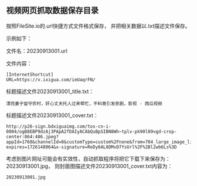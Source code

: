
## 视频网页抓取数据保存目录

按照FileSite.io的.url快捷方式文件格式保存，
并把相关数据以.txt描述文件保存。

示例如下：

文件名：20230913001.url

文件内容：
```
[InternetShortcut]
URL=https://v.ixigua.com/ieUaqrFN/
```

标题描述文件20230913001_title.txt：
```
漂亮妻子留守农村，好心丈夫托人过来帮忙，不料竟引发悲剧，影视 - 西瓜视频
```

标题描述文件20230913001_cover.txt：
```
http://p26-sign.bdxiguaimg.com/tos-cn-i-0004/ogB8EBP9dzAj3PApA2fDAIyACAbQuBpSIBN8Wh~tplv-pk90l89vgd-crop-center:864:486.jpeg?appId=1768&channelId=0&customType=custom%2Fnone&from=704_large_image_list&imageType=video1609&isImmersiveScene=0&is_stream=0&logId=202309132134234286F774B5273B4C0A5F&requestFrom=704&x-expires=1726148064&x-signature=ReDy6AL8DMvD7YsUrl%2F%2Bl2wb6Ls%3D
```

考虑到图片网址可能会有实效性，自动抓取程序将把它下载下来保存为：20230913001.jpg，
则封面图描述文件20230913001_cover.txt内容为：
```
20230913001.jpg
```

